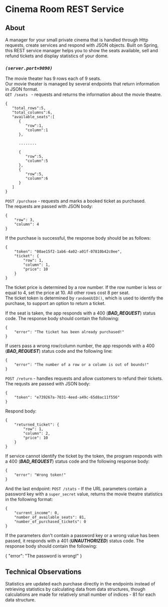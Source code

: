 # Cinema Room REST Service

## About 

A manager for your small private cinema that is handled through Http requests, create services and respond with JSON objects.
Built on Spring, this REST service manager helps you to show the seats available, sell and refund tickets and display statistics of your dome. 
### *`(server.port=9090)`*
The movie theater has 9 rows  each of 9 seats.  
Our movie theater is managed by several endpoints that return information in JSON format.  
```GET /seats ``` - requests and returns the information about the movie theatre.  
```
{
   "total_rows":5,
   "total_columns":6,
   "available_seats":[
      {
         "row":1,
         "column":1
      },

      ........

      {
         "row":5,
         "column":5
      },
      {
         "row":5,
         "column":6
      }
   ]
}
```
`POST /purchase` - requests and marks a booked ticket as purchased.  
The requests are passed with JSON body:  
```
{
    "row": 3,
    "column": 4
}
```
If the purchase is successful, the response body should be as follows:  
```
{
    "token": "00ae15f2-1ab6-4a02-a01f-07810b42c0ee",
    "ticket": {
        "row": 1,
        "column": 1,
        "price": 10
    }
}
```
The ticket price is determined by a row number. If the row number is less or equal to 4, set the price at 10. All other rows cost 8 per seat.  
The ticket token is determined by `randomUUID()`, which is used to identify the purchase, to support an option to return a ticket.  

If the seat is taken, the app responds with a 400 (***BAD_REQUEST***) status code. The response body should contain the following:  
```
{
    "error": "The ticket has been already purchased!"
}
```
If users pass a wrong row/column number, the app responds with a 400 (***BAD_REQUEST***) status code and the following line:  
```
{
    "error": "The number of a row or a column is out of bounds!"
}
```
`POST /return` - handles requests and allow customers to refund their tickets.  
The requsts are passed with JSON body:  
```
{
    "token": "e739267a-7031-4eed-a49c-65d8ac11f556"
}
```
Respond body:
```
{
    "returned_ticket": {
        "row": 1,
        "column": 2,
        "price": 10
    }
}
```
If service cannot identify the ticket by the token, the program responds with a 400 (***BAD_REQUEST***) status code and the following response body:  
```
{
    "error": "Wrong token!"
}
```
And the last endpoint:
`POST /stats` - If the URL parameters contain a password key with a `super_secret` value, returns the movie theatre statistics in the following format:  
```
{
    "current_income": 0,
    "number_of_available_seats": 81,
    "number_of_purchased_tickets": 0
}
```
If the parameters don't contain a password key or a wrong value has been passed, it responds with a 401 (***UNAUTHORIZED***) status code. The response body should contain the following:

{
    "error": "The password is wrong!"
}
## Technical Observations
Statistics are updated each purchase directly in the endpoints instead of retrieving statistics by calculating data from data structures, though calculations are made for relatively small number of indices - 81 for each data structure.
